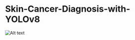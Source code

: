 # Skin-Cancer-Diagnosis-with-YOLOv8

![Alt text](https://github.com/Eminkorkut/Skin-Cancer-Diagnosis-with-YOLOv8-/blob/main/files/mainPhoto.png)
